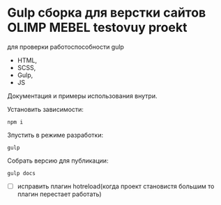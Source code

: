 # Gulp сборка для верстки сайтов OLIMP MEBEL testovuy proekt

для проверки работоспособности gulp

-   HTML,
-   SCSS,
-   Gulp,
-   JS

Документация и примеры использования внутри.

Установить зависимости:

```
npm i
```

Зпустить в режиме разработки:

```
gulp
```

Собрать версию для публикации:

```
gulp docs
```

-   [ ] исправить плагин hotreload(когда проект становистя большим то плагин перестает работать)
